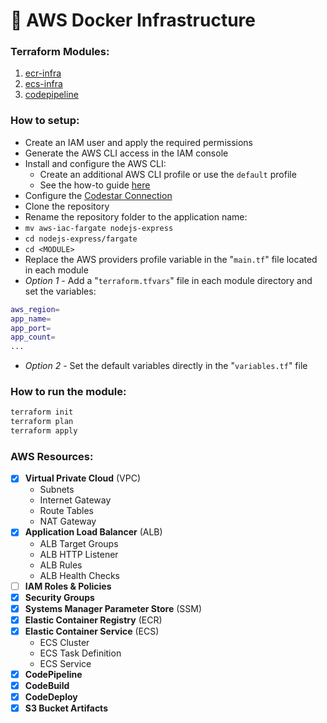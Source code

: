 # 🚜 AWS Docker Infrastructure

### Terraform Modules:
1. [ecr-infra](./fargate/ecr-infra)
2. [ecs-infra](./fargate/ecs-infra)
3. [codepipeline](./fargate/codepipeline)

### How to setup:
- Create an IAM user and apply the required permissions
- Generate the AWS CLI access in the IAM console
- Install and configure the AWS CLI:
   - Create an additional AWS CLI profile or use the `default` profile
   - See the how-to guide [here](./fargate/README.md)
- Configure the [Codestar Connection](https://docs.aws.amazon.com/codepipeline/latest/userguide/connections-github.html)
- Clone the repository
- Rename the repository folder to the application name:
- `mv aws-iac-fargate nodejs-express`
- `cd nodejs-express/fargate`
- `cd <MODULE>`
- Replace the AWS providers profile variable in the "`main.tf`" file located in each module
- _Option 1_ - Add a "`terraform.tfvars`" file in each module directory and set the variables:
```sh
aws_region=
app_name=
app_port=
app_count=
...
```
- _Option 2_ - Set the default variables directly in the "`variables.tf`" file

### How to run the module:
```sh
terraform init
terraform plan
terraform apply
```

### AWS Resources:
- [x] **Virtual Private Cloud** (VPC)
    - Subnets
    - Internet Gateway
    - Route Tables
    - NAT Gateway
- [x] **Application Load Balancer** (ALB)
    - ALB Target Groups
    - ALB HTTP Listener
    - ALB Rules
    - ALB Health Checks
- [ ] **IAM Roles & Policies**
- [x] **Security Groups**
- [x] **Systems Manager Parameter Store** (SSM)
- [x] **Elastic Container Registry** (ECR)
- [x] **Elastic Container Service** (ECS)
    - ECS Cluster
    - ECS Task Definition
    - ECS Service
- [x] **CodePipeline**
- [x] **CodeBuild**
- [x] **CodeDeploy**
- [X] **S3 Bucket Artifacts**
